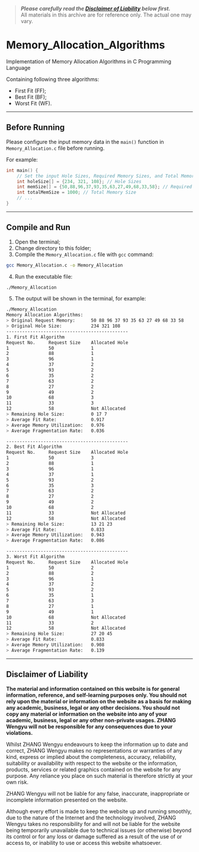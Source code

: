 > ***Please carefully read the [Disclaimer of Liability](#disclaimer-of-liability) below first.***  
> All materials in this archive are for reference only. The actual one may vary.

# Memory_Allocation_Algorithms
Implementation of Memory Allocation Algorithms in C Programming Language

Containing following three algorithms:
- First Fit (FF);
- Best Fit (BF);
- Worst Fit (WF).

---

## Before Running
Please configure the input memory data in the `main()` function in `Memory_Allocation.c` file before running.

For example:

```c
int main() {
    // Set the input Hole Sizes, Required Memory Sizes, and Total Memory Size below
    int holeSize[] = {234, 321, 108}; // Hole Sizes
    int memSize[] = {50,88,96,37,93,35,63,27,49,68,33,58}; // Required Memory Sizes
    int totalMemSize = 1000; // Total Memory Size
    // ...
}
```

---

## Compile and Run

1. Open the terminal;
2. Change directory to this folder;
3. Compile the `Memory_Allocation.c` file with `gcc` command:

```bash
gcc Memory_Allocation.c -o Memory_Allocation
```

4. Run the executable file:

```bash
./Memory_Allocation
```

5. The output will be shown in the terminal, for example:

```bash
./Memory_Allocation
Memory Allocation Algorithms:
> Original Request Memory:      50 88 96 37 93 35 63 27 49 68 33 58 
> Original Hole Size:           234 321 108 
----------------------------------------------
1. First Fit Algorithm
Request No.     Request Size    Allocated Hole
1               50              1
2               88              1
3               96              1
4               37              2
5               93              2
6               35              2
7               63              2
8               27              2
9               49              2
10              68              3
11              33              3
12              58              Not Allocated
> Remaining Hole Size:          0 17 7 
> Average Fit Rate:             0.917
> Average Memory Utilization:   0.976
> Average Fragmentation Rate:   0.036

----------------------------------------------
2. Best Fit Algorithm
Request No.     Request Size    Allocated Hole
1               50              3
2               88              1
3               96              1
4               37              1
5               93              2
6               35              3
7               63              2
8               27              2
9               49              2
10              68              2
11              33              Not Allocated
12              58              Not Allocated
> Remaining Hole Size:          13 21 23 
> Average Fit Rate:             0.833
> Average Memory Utilization:   0.943
> Average Fragmentation Rate:   0.086

----------------------------------------------
3. Worst Fit Algorithm
Request No.     Request Size    Allocated Hole
1               50              2
2               88              2
3               96              1
4               37              2
5               93              2
6               35              1
7               63              3
8               27              1
9               49              1
10              68              Not Allocated
11              33              2
12              58              Not Allocated
> Remaining Hole Size:          27 20 45 
> Average Fit Rate:             0.833
> Average Memory Utilization:   0.908
> Average Fragmentation Rate:   0.139
```

---

## Disclaimer of Liability

**The material and information contained on this website is for general information, reference, and self-learning purposes only. You should not rely upon the material or information on the website as a basis for making any academic, business, legal or any other decisions. You should not copy any material or information on the website into any of your academic, business, legal or any other non-private usages. ZHANG Wengyu will not be responsible for any consequences due to your violations.**


Whilst ZHANG Wengyu endeavours to keep the information up to date and correct, ZHANG Wengyu makes no representations or warranties of any kind, express or implied about the completeness, accuracy, reliability, suitability or availability with respect to the website or the information, products, services or related graphics contained on the website for any purpose. Any reliance you place on such material is therefore strictly at your own risk.


ZHANG Wengyu will not be liable for any false, inaccurate, inappropriate or incomplete information presented on the website.


Although every effort is made to keep the website up and running smoothly, due to the nature of the Internet and the technology involved, ZHANG Wengyu takes no responsibility for and will not be liable for the website being temporarily unavailable due to technical issues (or otherwise) beyond its control or for any loss or damage suffered as a result of the use of or access to, or inability to use or access this website whatsoever.
